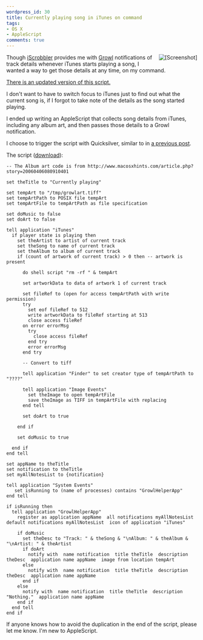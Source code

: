```yaml
---
wordpress_id: 30
title: Currently playing song in iTunes on command
tags:
- OS X
- AppleScript
comments: true
---
```

<img src="http://henrik.nyh.se/uploads/currentlyplaying.png" alt="[Screenshot]" style="float:right;padding:0 0 0.2em 0.8em;" />

Though <a href="http://www.macupdate.com/info.php/id/11273">iScrobbler</a> provides me with <a href="http://www.growl.info">Growl</a> notifications of track details whenever iTunes starts playing a song, I wanted a way to get those details at any time, on my command.

<!--more-->

<p class="updated"><a href="http://henrik.nyh.se/2006/08/re-currently-playing-song-in-itunes-on-command/">There is an updated version of this script.</a></p>

I don't want to have to switch focus to iTunes just to find out what the current song is, if I forgot to take note of the details as the song started playing.

I ended up writing an AppleScript that collects song details from iTunes, including any album art, and then passes those details to a Growl notification.

I choose to trigger the script with Quicksilver, similar to in <a href="http://henrik.nyh.se/2006/07/batch-open-urls-from-clipboard/">a previous post</a>.

The script (<a href="http://henrik.nyh.se/uploads/Currently%20playing.scpt">download</a>):

``` applescript
-- The Album art code is from http://www.macosxhints.com/article.php?story=20060406080910401

set theTitle to "Currently playing"

set tempArt to "/tmp/growlart.tiff"
set tempArtPath to POSIX file tempArt
set tempArtFile to tempArtPath as file specification

set doMusic to false
set doArt to false

tell application "iTunes"
  if player state is playing then
    set theArtist to artist of current track
    set theSong to name of current track
    set theAlbum to album of current track
    if (count of artwork of current track) > 0 then -- artwork is present

      do shell script "rm -rf " & tempArt

      set artworkData to data of artwork 1 of current track

      set fileRef to (open for access tempArtPath with write permission)
      try
        set eof fileRef to 512
        write artworkData to fileRef starting at 513
        close access fileRef
      on error errorMsg
        try
          close access fileRef
        end try
        error errorMsg
      end try

      -- Convert to tiff

      tell application "Finder" to set creator type of tempArtPath to "????"

      tell application "Image Events"
        set theImage to open tempArtFile
        save theImage as TIFF in tempArtFile with replacing
      end tell

      set doArt to true

    end if

    set doMusic to true

  end if
end tell

set appName to theTitle
set notification to theTitle
set myAllNotesList to {notification}

tell application "System Events"
   set isRunning to (name of processes) contains "GrowlHelperApp"
end tell

if isRunning then
  tell application "GrowlHelperApp"
    register as application appName  all notifications myAllNotesList  default notifications myAllNotesList  icon of application "iTunes"

    if doMusic
      set theDesc to "Track: " & theSong & "\nAlbum: " & theAlbum & "\nArtist: " & theArtist
      if doArt
        notify with  name notification  title theTitle  description theDesc  application name appName  image from location tempArt
      else
        notify with  name notification  title theTitle  description theDesc  application name appName
      end if
    else
      notify with  name notification  title theTitle  description "Nothing."  application name appName
    end if
  end tell
end if
```
If anyone knows how to avoid the duplication in the end of the script, please let me know. I'm new to AppleScript.
